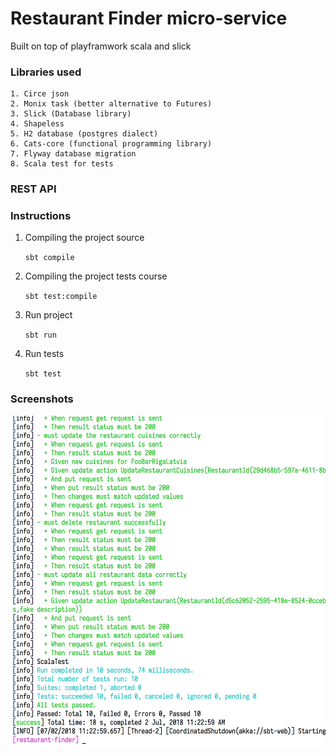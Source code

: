 # Restaurant Finder micro-service

Built on top of playframwork scala and slick

### Libraries used

    1. Circe json
    2. Monix task (better alternative to Futures)
    3. Slick (Database library)
    4. Shapeless
    5. H2 database (postgres dialect)
    6. Cats-core (functional programming library)
    7. Flyway database migration
    8. Scala test for tests

### REST API






### Instructions

1. Compiling the project source

   `sbt compile`

2. Compiling the project tests course

   `sbt test:compile`

3. Run project

   `sbt run`

4. Run tests

   `sbt test`


### Screenshots

![Tests](test/resources/tests.png)




